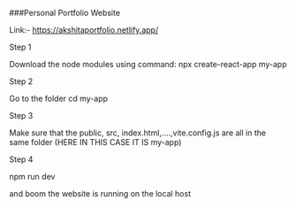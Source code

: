 ###Personal Portfolio Website

Link:-
https://akshitaportfolio.netlify.app/

Step 1

Download the node modules using command:
npx create-react-app my-app

Step 2

Go to the folder
cd my-app

Step 3

Make sure that the public, src, index.html,....,vite.config.js are all in the same folder (HERE IN THIS CASE IT IS my-app)

Step 4

npm run dev

and boom the website is running on the local host



